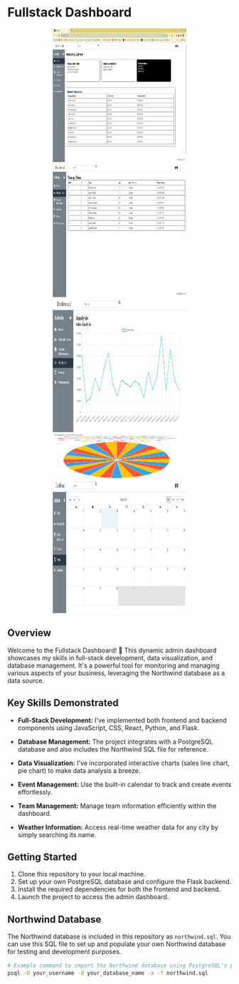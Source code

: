 # Fullstack Dashboard

<p align="center">
  <img src="images/Screenshot1.png" alt="Screenshot 1" height ="300" width="300">
  <img src="images/Screenshot2.png" alt="Screenshot 2" height ="300" width="300">
  <img src="images/Screenshot3.png" alt="Screenshot 3" height ="300" width="300">
  <img src="images/Screenshot4.png" alt="Screenshot 4" height ="100" width="300">
  <img src="images/Screenshot5.png" alt="Screenshot 5" height ="300" width="300">
</p>

## Overview

Welcome to the Fullstack Dashboard! 🚀 This dynamic admin dashboard showcases my skills in full-stack development, data visualization, and database management. 
It's a powerful tool for monitoring and managing various aspects of your business, leveraging the Northwind database as a data source.

## Key Skills Demonstrated

- **Full-Stack Development:** I've implemented both frontend and backend components using JavaScript, CSS, React, Python, and Flask.

- **Database Management:** The project integrates with a PostgreSQL database and also includes the Northwind SQL file for reference.

- **Data Visualization:** I've incorporated interactive charts (sales line chart, pie chart) to make data analysis a breeze.

- **Event Management:** Use the built-in calendar to track and create events effortlessly.

- **Team Management:** Manage team information efficiently within the dashboard.

- **Weather Information:** Access real-time weather data for any city by simply searching its name.

## Getting Started

1. Clone this repository to your local machine.
2. Set up your own PostgreSQL database and configure the Flask backend.
3. Install the required dependencies for both the frontend and backend.
4. Launch the project to access the admin dashboard.

## Northwind Database

The Northwind database is included in this repository as `northwind.sql`. You can use this SQL file to set up and populate your own Northwind database for testing and development purposes.

```bash
# Example command to import the Northwind database using PostgreSQL's psql command-line tool
psql -U your_username -d your_database_name -a -f northwind.sql
